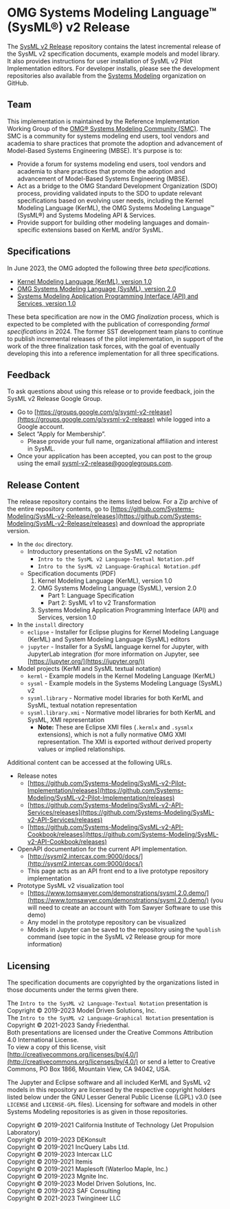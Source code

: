 # OMG Systems Modeling Language™ (SysML®) v2 Release

The [SysML v2 Release](https://github.com/Systems-Modeling/SysML-v2-Release) repository contains the latest incremental release of the SysML v2 specification documents, 
example models and model library. It also provides instructions for user installation of SysML v2 Pilot Implementation editors. For developer installs, please see the
development repositories also available from the [Systems Modeling](https://github.com/Systems-Modeling) organization on GitHub.

## Team

This implementation is maintained by the Reference Implementation Working Group of the [OMG® Systems Modeling Community (SMC)](https://www.omg.org/communities/systems-modeling-community.htm). 
The SMC is a community for systems modeling end users, tool vendors and academia to share practices that promote the adoption and advancement of Model-Based Systems Engineering (MBSE). 
It's purpose is to:
* Provide a forum for systems modeling end users, tool vendors and academia to share practices that promote the adoption and advancement of Model-Based Systems Engineering (MBSE).
* Act as a bridge to the OMG Standard Development Organization (SDO) process, providing validated inputs to the SDO to update relevant specifications based on evolving user needs, including the Kernel Modeling Language (KerML), the OMG Systems Modeling Language™ (SysML®) and Systems Modeling API & Services.
* Provide support for building other modeling languages and domain-specific extensions based on KerML and/or SysML.

## Specifications

In June 2023, the OMG adopted the following three _beta specifications._

* [Kernel Modeling Language (KerML), version 1.0](https://www.omg.org/spec/KerML/1.0/Beta1)
* [OMG Systems Modeling Language (SysML), version 2.0](https://www.omg.org/spec/SysML/2.0/Beta1)
* [Systems Modeling Application Programming Interface (API) and Services, version 1.0](https://www.omg.org/spec/SystemsModelingAPI/1.0/Beta1)

These beta specification are now in the OMG _finalization_ process, which is expected to be completed with the publication of corresponding _formal specifications_ in 2024. 
The former SST development team plans to continue to publish incremental releases of the pilot implementation, in support of the work of the three finalization task forces, 
with the goal of eventually developing this into a reference implementation for all three specifications.

## Feedback

To ask questions about using this release or to provide feedback, join the SysML v2 Release Google Group.

   * Go to [https://groups.google.com/g/sysml-v2-release](https://groups.google.com/g/sysml-v2-release) while logged into a Google account. 
   * Select “Apply for Membership”. <br/>
     * Please provide your full name, organizational affiliation and interest in SysML.
   * Once your application has been accepted, you can post to the group using the email 
     [sysml-v2-release@googlegroups.com](mailto:sysml-v2-release@googlegroups.com). 
 
## Release Content

The release repository contains the items listed below. For a Zip archive of the entire repository contents, go to 
[https://github.com/Systems-Modeling/SysML-v2-Release/releases](https://github.com/Systems-Modeling/SysML-v2-Release/releases) and download the appropriate version.

  * In the `doc` directory.
    * Introductory presentations on the SysML v2 notation
        * `Intro to the SysML v2 Language-Textual Notation.pdf`
        * `Intro to the SysML v2 Language-Graphical Notation.pdf`
    * Specification documents (PDF)
      1. Kernel Modeling Language (KerML), version 1.0
      2. OMG Systems Modeling Language (SysML), version 2.0
         - Part 1: Language Specification
         - Part 2: SysML v1 to v2 Transformation
      3. Systems Modeling Application Programming Interface (API) and Services, version 1.0
  * In the `install` directory
    * `eclipse` - Installer for Eclipse plugins for Kernel Modeling Language (KerML) and System Modeling Language (SysML) editors
    * `jupyter` - Installer for a SysML language kernel for Jupyter, with JupyterLab integration 
      (for more information on Jupyter, see [https://jupyter.org/](https://jupyter.org/))
  * Model projects (KerMl and SysML textual notation)
      * `kerml` - Example models in the Kernel Modeling Language (KerML)
      * `sysml` - Example models in the Systems Modeling Language (SysML) v2
      * `sysml.library` - Normative model libraries for both KerML and SysML, textual notation representation
      * `sysml.library.xmi` - Normative model libraries for both KerML and SysML, XMI representation
        * **Note:** These are Eclipse XMI files (`.kermlx` and `.sysmlx` extensions), which is not a fully normative OMG XMI representation. The XMI is exported _without_ derived property values or implied relationships.
  
Additional content can be accessed at the following URLs.

  * Release notes
     * [https://github.com/Systems-Modeling/SysML-v2-Pilot-Implementation/releases](https://github.com/Systems-Modeling/SysML-v2-Pilot-Implementation/releases)
     * [https://github.com/Systems-Modeling/SysML-v2-API-Services/releases](https://github.com/Systems-Modeling/SysML-v2-API-Services/releases)
     * [https://github.com/Systems-Modeling/SysML-v2-API-Cookbook/releases](https://github.com/Systems-Modeling/SysML-v2-API-Cookbook/releases)
  * OpenAPI documentation for the current API implementation.
    * [http://sysml2.intercax.com:9000/docs/](http://sysml2.intercax.com:9000/docs/)
    * This page acts as an API front end to a live prototype repository implementation
  * Prototype SysML v2 visualization tool
    * [https://www.tomsawyer.com/demonstrations/sysml.2.0.demo/](https://www.tomsawyer.com/demonstrations/sysml.2.0.demo/) 
      (you will need to create an account with Tom Sawyer Software to use this demo)
    * Any model in the prototype repository can be visualized
    * Models in Jupyter can be saved to the repository using the `%publish` command 
      (see topic in the SysML v2 Release group for more information)
 
## Licensing

The specification documents are copyrighted by the organizations listed in those documents under the terms given there.

The `Intro to the SysML v2 Language-Textual Notation` presentation is Copyright © 2019-2023 Model Driven Solutions, Inc. </br>
The `Intro to the SysML v2 Language-Graphical Notation` presentation is Copyright © 2021-2023 Sandy Friedenthal. </br>
Both presentations are licensed under the Creative Commons Attribution 4.0  International License. </br>
To view a copy of this license, visit [http://creativecommons.org/licenses/by/4.0/](http://creativecommons.org/licenses/by/4.0/) 
or send a letter to Creative Commons, PO Box 1866, Mountain View, CA 94042, USA.

The Jupyter and Eclipse software and all included KerML and SysML v2 models in this repository are licensed by the respective copyright holders listed below 
under the GNU Lesser General Public License (LGPL) v3.0 (see `LICENSE` and `LICENSE-GPL` files). Licensing for software and models in other
Systems Modeling repositories is as given in those repositories.

Copyright © 2019-2021 California Institute of Technology (Jet Propulsion Laboratory) <br/>
Copyright © 2019-2023 DEKonsult <br/>
Copyright © 2019-2021 IncQuery Labs Ltd. <br/>
Copyright © 2019-2023 Intercax LLC <br/>
Copyright © 2019-2021 Itemis <br/>
Copyright © 2019-2021 Maplesoft (Waterloo Maple, Inc.) <br/>
Copyright © 2019-2023 Mgnite Inc. <br/>
Copyright © 2019-2023 Model Driven Solutions, Inc. <br/>
Copyright © 2019-2023 SAF Consulting <br/>
Copyright © 2021-2023 Twingineer LLC
